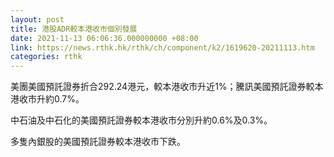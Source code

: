 ```yaml
---
layout: post
title: 港股ADR較本港收市個別發展
date: 2021-11-13 06:06:36.000000000 +08:00
link: https://news.rthk.hk/rthk/ch/component/k2/1619620-20211113.htm
categories: rthk
---
```


美團美國預託證券折合292.24港元，較本港收市升近1%；騰訊美國預託證券較本港收市升約0.7%。

中石油及中石化的美國預託證券較本港收市分別升約0.6%及0.3%。

多隻內銀股的美國預託證券較本港收市下跌。

